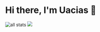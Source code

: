 # Hi there, I'm Uacias 👋

<img alt="all stats" src="https://github-readme-stats.vercel.app/api?username=Uacias&show_icons=true"/>
<img src="https://github-readme-stats.vercel.app/api/top-langs/?username=Uacias&layout=compact"/>
<!--
**Uacias/Uacias** is a ✨ _special_ ✨ repository because its `README.md` (this file) appears on your GitHub profile.

Here are some ideas to get you started:

- 🔭 I’m currently working on ...
- 🌱 I’m currently learning ...
- 👯 I’m looking to collaborate on ...
- 🤔 I’m looking for help with ...
- 💬 Ask me about ...
- 📫 How to reach me: ...
- 😄 Pronouns: ...
- ⚡ Fun fact: ...
-->
